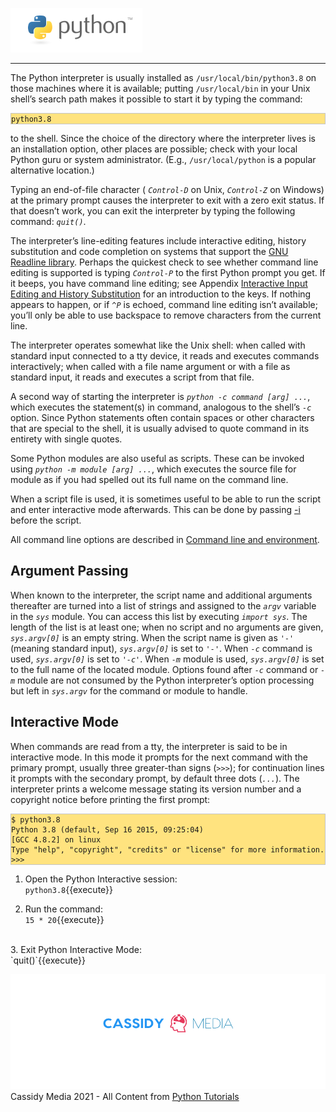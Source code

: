 
![Python Logo](./assets/python-logo.png)
___
The Python interpreter is usually installed as  `/usr/local/bin/python3.8` on those machines where it is available; putting  `/usr/local/bin` in your Unix shell’s search path makes it possible to start it by typing the command:

<pre style="background-color: #FFE37F; border: 1px solid #C4C4C4;"><code class="python">python3.8</code></pre>

to the shell. Since the choice of the directory where the interpreter lives is an installation option, other places are possible; check with your local Python guru or system administrator.  (E.g., `/usr/local/python` is a popular alternative location.)

Typing an end-of-file character ( *`Control-D`* on Unix,  *`Control-Z`* on Windows)  at the primary prompt causes the interpreter to exit with a zero exit status. If that doesn’t work, you can exit the interpreter by typing the following command:  *`quit()`*.

The interpreter’s line-editing features include interactive editing, history substitution and code completion on systems that support the [GNU Readline library](https://tiswww.case.edu/php/chet/readline/rltop.html). Perhaps the quickest check to see whether command line editing is supported is typing  *`Control-P`* to the first Python prompt you get. If it beeps, you have command line editing; see Appendix [Interactive Input Editing and History Substitution](https://docs.python.org/3.8/tutorial/interactive.html#tut-interacting) for an introduction to the keys. If nothing appears to happen, or if *`^P`* is echoed, command line editing isn’t available; you’ll only be able to use backspace to remove characters from the current line.

The interpreter operates somewhat like the Unix shell: when called with standard input connected to a tty device, it reads and executes commands interactively; when called with a file name argument or with a file as standard input, it reads and executes a script from that file.

A second way of starting the interpreter is *`python -c command [arg] ...`*, which executes the statement(s) in command, analogous to the shell’s *`-c`* option. Since Python statements often contain spaces or other characters that are special to the shell, it is usually advised to quote command in its entirety with single quotes.

Some Python modules are also useful as scripts. These can be invoked using *`python -m module [arg] ...`*, which executes the source file for module as if you had spelled out its full name on the command line.

When a script file is used, it is sometimes useful to be able to run the script and enter interactive mode afterwards. This can be done by passing [-i](https://docs.python.org/3.8/using/cmdline.html#cmdoption-i) before the script.

All command line options are described in [Command line and environment](https://docs.python.org/3.8/using/cmdline.html#using-on-general).

## Argument Passing

When known to the interpreter, the script name and additional arguments thereafter are turned into a list of strings and assigned to the  *`argv`* variable in the  *`sys`* module. You can access this list by executing  *`import sys`*. The length of the list is at least one; when no script and no arguments are given,  *`sys.argv[0]`* is an empty string. When the script name is given as  *`'-'`* (meaning standard input),  *`sys.argv[0]`* is set to  *`'-'`*. When  *`-c`* command is used,  *`sys.argv[0]`* is set to  *`'-c'`*. When  *`-m`* module is used,  *`sys.argv[0]`* is set to the full name of the located module. Options found after  *`-c`* command or  *`-m`* module are not consumed by the Python interpreter’s option processing but left in  *`sys.argv`* for the command or module to handle.

## Interactive Mode

When commands are read from a tty, the interpreter is said to be in interactive mode. In this mode it prompts for the next command with the primary prompt, usually three greater-than signs (*`>>>`*); for continuation lines it prompts with the secondary prompt, by default three dots (*`...`*). The interpreter prints a welcome message stating its version number and a copyright notice before printing the first prompt:


<pre style="background-color: #FFE37F; border: 1px solid #C4C4C4;"><code class="py">$ python3.8
Python 3.8 (default, Sep 16 2015, 09:25:04)
[GCC 4.8.2] on linux
Type "help", "copyright", "credits" or "license" for more information.
&gt;&gt;&gt;
</code></pre>
1. Open the Python Interactive session:<br>
`python3.8`{{execute}}

2. Run the command:<br> 
`15 * 20`{{execute}}
<br>
3. Exit Python Interactive Mode:<br>
`quit()`{{execute}}

![CassidyMedia Logo](./assets/cover_photo_without_slogan2.png)
Cassidy Media 2021 - All Content from [Python Tutorials](https://docs.python.org/3/tutorial/index.html)